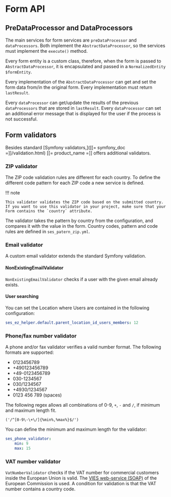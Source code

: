 # Form API

## PreDataProcessor and DataProcessors

The main services for form services are `preDataProcessor` and `dataProcessors`.
Both implement the `AbstractDataProcessor`, so the services must implement the `execute()` method.

Every form entity is a custom class, therefore, when the form is passed to `AbstractDataProcessor`,
it is encapsulated and passed in a `NormalizedEntity $formEntity`.

Every implementation of the `AbstractDataProcessor` can get and set the form data from/in the original form.
Every implementation must return `lastResult`.

Every `dataProcessor` can get/update the results of the previous `dataProcessors` that are stored in `lastResult`.
Every `dataProcessor` can set an additional error message that is displayed for the user if the process is not successful.

## Form validators

Besides standard [Symfony validators,]([[= symfony_doc =]]/validation.html)
[[= product_name =]] offers additional validators.

### ZIP validator

The ZIP code validation rules are different for each country.
To define the different code pattern for each ZIP code a new service is defined.

!!! note

    This validator validates the ZIP code based on the submitted country.
    If you want to use this validator in your project, make sure that your Form contains the `country` attribute.

The validator takes the pattern by country from the configuration, and compares it with the value in the form.
Country codes, pattern and code rules are defined in `ses_patern_zip.yml`.

### Email validator

A custom email validator extends the standard Symfony validation.

#### NonExistingEmailValidator

`NonExistingEmailValidator` checks if a user with the given email already exists.

#### User searching

You can set the Location where Users are contained in the following configuration:

``` yaml
ses_ez_helper.default.parent_location_id_users_members: 12
```

### Phone/fax number validator

A phone and/or fax validator verifies a valid number format. The following formats are supported:

- 0123456789
- +490123456789
- +49-0123456789
- 030-1234567
- 030/1234567
- +4930/1234567
- 0123 456 789 (spaces)

The following regex allows all combinations of 0-9, `+`, `-` and `/`, if minimum and maximum length fit.

``` 
('/^[0-9\-\+\/]{%min%,%max%}$/')
```

You can define the minimum and maximum length for the validator:

``` yaml
ses_phone_validator:
    min: 9
    max: 15
```

### VAT number validator

`VatNumberValidator` checks if the VAT number for commercial customers inside the European Union is valid.
The [VIES web-service (SOAP)](http://ec.europa.eu/taxation_customs/vies/checkVatService.wsdl) of the European Commission is used. 
A condition for validation is that the VAT number contains a country code.
